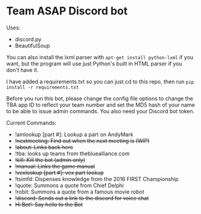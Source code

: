 # Team ASAP Discord bot

Uses:
* discord.py
* BeautifulSoup  

You can also install the lxml parser with `apt-get install python-lxml` if you want, but the program will use just Python's built in HTML parser if you don't have it.

I have added a requirements.txt so you can just cd to this repo, then run `pip install -r requirements.txt`

Before you run this bot, please change the config file options to change the TBA app ID to reflect your team number and set the MD5 hash of your name to be able to issue admin commands. You also need your Discord bot token.

Current Commands:
* !amlookup [part #]: Lookup a part on AndyMark
* ~~!nextmeeting: Find out when the next meeting is (WIP)~~
* ~~!about: Links back here~~
* !tba: looks up teams from thebluealliance.com
* ~~!kill: Kill the bot (admin only)~~
* ~~!manual: Links the game manual~~
* ~~!vexlookup [part #]: vex part lookup~~
* !tsimfd: Dispenses knowledge from the 2016 FIRST Championship
* !quote: Summons a quote from Chief Delphi
* !robit: Summons a quote from a famous movie robot
* ~~!discord: Sends out a link to the discord for voice chat~~
* ~~Hi Bot!: Say hello to the Bot~~
